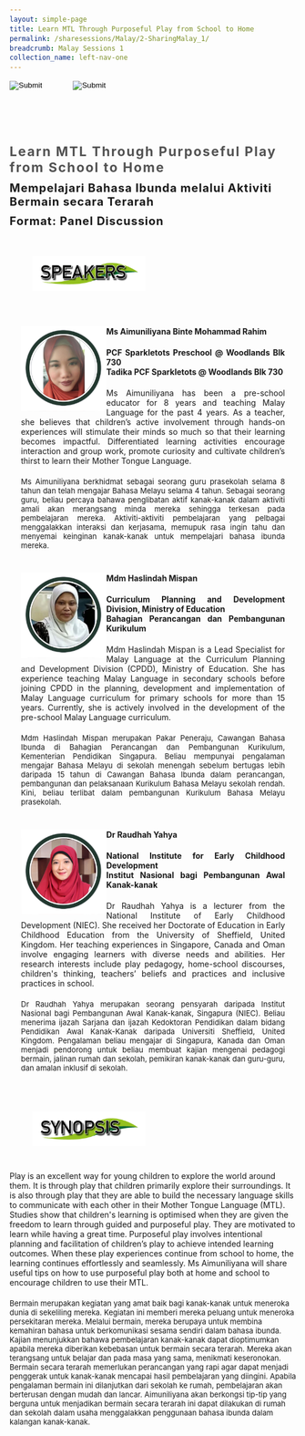 ```yaml
---
layout: simple-page
title: Learn MTL Through Purposeful Play from School to Home
permalink: /sharesessions/Malay/2-SharingMalay_1/
breadcrumb: Malay Sessions 1
collection_name: left-nav-one
---
```




<input type="image" name="btnBack" id="btnBack" onclick="goBack()" src="/images/btnBack.png" style="height:70px;">
<input type="image" name="btnRegister" id="btnRegister" src="/images/btnClosed.png"
    style="height:70px;padding-left: 50px;" />

<link href="/misc/bootstrap.min.css" rel="stylesheet" />
<link href="/misc/Site.css" rel="stylesheet" />
<style>
    .divSPMain {
        padding: 20px;
        padding-top: 20px;
        text-align: justify;
        border-radius: 20px;
    }
    .divSPInfo {
        padding-top: 1px;
    }
</style>
<script>
        function goBack() {
          window.history.back();
        }
        </script>
        
<div id="PanelSess">
    <div class="col-md-12" style="padding-top: 40px;">
        <b>
            <span id="lblTitle_EL" style="font-weight: bold; font-size: 23px; letter-spacing: 2px; color: #525252">
                Learn MTL Through Purposeful Play from School to Home</span></b>
    </div>
    <div class="col-md-12" style="padding-top: 10px;">
        <span id="lblTitle_OL" style="font-weight: bold; font-size: 20px; letter-spacing: 1px;">
        Mempelajari Bahasa Ibunda melalui Aktiviti Bermain secara Terarah</span>
    </div>
    <div class="col-md-12" style="padding-top: 10px;">
        <span id="tblFormat" style="font-weight: bold; font-size: 20px; letter-spacing: 1px;"><b>Format:</b>
            Panel Discussion</span>
    </div>
    <div class="row divSPMain">
        <h2 style="text-decoration: underline; padding-left: 20px;">
            <img src="/images/sessions/HDerSpeakers.png" style="height: 60px;width:199px;" /></h2>
        <div class="col-md-2">
        </div>
    </div>
<div class="row divSPMain">
                            <div class="col-md-2">
                                <img id="RptSpeaker_Img_0" src="/images/sessions/M43.png" style="float: left; width: 150px;" />
                            </div>
                            <div class="divSPInfo col-md-10">
                                <div class="col-md-12" style="font-weight: bold;">
                                    <span id="RptSpeaker_lblName_0">Ms Aimuniliyana Binte Mohammad Rahim </span>
                                </div>
                                <div class="col-md-12" style="padding-top: 20px; font-weight: bold;">
                                    <span id="RptSpeaker_lblOrg_EL_0">PCF Sparkletots Preschool @ Woodlands Blk 730</span>
                                </div>
                                <div class="col-md-12" style="font-weight: bold;">
                                    <span id="RptSpeaker_lblOrg_OL_0">Tadika PCF Sparkletots @ Woodlands Blk 730</span>
                                </div>
                                <div class="col-md-12" style="padding-top: 20px;">
                                    <span id="RptSpeaker_Label1_0">Ms Aimuniliyana has been a pre-school educator for 8 years and teaching Malay Language for the past 4 years. As a teacher, she believes that children’s active involvement through hands-on experiences will stimulate their minds so much so that their learning becomes impactful. Differentiated learning activities encourage interaction and group work, promote curiosity and cultivate children’s thirst to learn their Mother Tongue Language.</span>
                                </div>
                                <div class="col-md-12" style="padding-top: 20px; font-size: 13px;">
                                    <span id="RptSpeaker_Label2_0">Ms Aimuniliyana berkhidmat sebagai seorang guru prasekolah selama 8 tahun dan telah mengajar Bahasa Melayu selama 4 tahun. Sebagai seorang guru, beliau percaya bahawa penglibatan aktif kanak-kanak dalam aktiviti amali akan merangsang minda mereka sehingga terkesan pada pembelajaran mereka. Aktiviti-aktiviti pembelajaran yang pelbagai menggalakkan interaksi dan kerjasama, memupuk rasa ingin tahu dan menyemai keinginan kanak-kanak untuk mempelajari bahasa ibunda mereka.</span>
                                </div>
                            </div>
                        </div>
                        <div class="row divSPMain">
                            <div class="col-md-2">
                                <img id="RptSpeaker_Img_1" src="/images/sessions/M41.png" style="float: left; width: 150px;" />
                            </div>
                            <div class="divSPInfo col-md-10">
                                <div class="col-md-12" style="font-weight: bold;">
                                    <span id="RptSpeaker_lblName_1">Mdm Haslindah Mispan </span>
                                </div>
                                <div class="col-md-12" style="padding-top: 20px; font-weight: bold;">
                                    <span id="RptSpeaker_lblOrg_EL_1">Curriculum Planning and Development Division, Ministry of Education</span>
                                </div>
                                <div class="col-md-12" style="font-weight: bold;">
                                    <span id="RptSpeaker_lblOrg_OL_1">Bahagian Perancangan dan Pembangunan Kurikulum </span>
                                </div>
                                <div class="col-md-12" style="padding-top: 20px;">
                                    <span id="RptSpeaker_Label1_1">Mdm Haslindah Mispan is a Lead Specialist for Malay Language at the Curriculum Planning and Development Division (CPDD), Ministry of Education. She has experience teaching Malay Language in secondary schools before joining CPDD in the planning, development and implementation of Malay Language curriculum for primary schools for more than 15 years. Currently, she is actively involved in the development of the pre-school Malay Language curriculum.</span>
                                </div>
                                <div class="col-md-12" style="padding-top: 20px; font-size: 13px;">
                                    <span id="RptSpeaker_Label2_1">Mdm Haslindah Mispan merupakan Pakar Peneraju, Cawangan Bahasa Ibunda di Bahagian Perancangan dan Pembangunan Kurikulum, Kementerian Pendidikan Singapura.  Beliau mempunyai pengalaman mengajar Bahasa Melayu di sekolah menengah sebelum bertugas lebih daripada 15 tahun di Cawangan Bahasa Ibunda dalam perancangan, pembangunan dan pelaksanaan Kurikulum Bahasa Melayu sekolah rendah. Kini, beliau terlibat dalam pembangunan Kurikulum Bahasa Melayu prasekolah.</span>
                                </div>
                            </div>
                        </div>
                        <div class="row divSPMain">
                            <div class="col-md-2">
                                <img id="RptSpeaker_Img_2" src="/images/sessions/M42.png" style="float: left; width: 150px;" />
                            </div>
                            <div class="divSPInfo col-md-10">
                                <div class="col-md-12" style="font-weight: bold;">
                                    <span id="RptSpeaker_lblName_2">Dr Raudhah Yahya</span>
                                </div>
                                <div class="col-md-12" style="padding-top: 20px; font-weight: bold;">
                                    <span id="RptSpeaker_lblOrg_EL_2">National Institute for Early Childhood Development </span>
                                </div>
                                <div class="col-md-12" style="font-weight: bold;">
                                    <span id="RptSpeaker_lblOrg_OL_2">Institut Nasional bagi Pembangunan Awal Kanak-kanak </span>
                                </div>
                                <div class="col-md-12" style="padding-top: 20px;">
                                    <span id="RptSpeaker_Label1_2">Dr Raudhah Yahya is a lecturer from the National Institute of Early Childhood Development (NIEC). She received her Doctorate of Education in Early Childhood Education from the University of Sheffield, United Kingdom. Her teaching experiences in Singapore, Canada and Oman involve engaging learners with diverse needs and abilities. Her research interests include play pedagogy, home-school discourses, children's thinking, teachers’ beliefs and practices and inclusive practices in school.</span>
                                </div>
                                <div class="col-md-12" style="padding-top: 20px; font-size: 13px;">
                                    <span id="RptSpeaker_Label2_2">Dr Raudhah Yahya merupakan seorang pensyarah daripada Institut Nasional bagi Pembangunan Awal Kanak-kanak, Singapura (NIEC). Beliau menerima ijazah Sarjana dan ijazah Kedoktoran Pendidikan dalam bidang Pendidikan Awal Kanak-Kanak daripada Universiti Sheffield, United Kingdom. Pengalaman beliau mengajar di Singapura, Kanada dan Oman menjadi pendorong untuk beliau membuat kajian mengenai pedagogi bermain, jalinan rumah dan sekolah, pemikiran kanak-kanak dan guru-guru, dan amalan inklusif di sekolah.</span>
                                </div>
                            </div>
                        </div>
<div class="row divSPMain">
        <h2 style="text-decoration: underline; padding-left: 20px;">
            <img src="/images/sessions/HderSynopsis.png" style="height: 60px;width:199px;" /></h2>
        <div class="col-md-2">
        </div>
    </div>
    <div class="col-md-2">
    </div>
                    <div class="divSPInfo col-md-10">
                        <div class="col-md-12">
                            <span id="lblSynosis_EL">Play is an excellent way for young children to explore the world around them.  It is through play that children primarily explore their surroundings.  It is also through play that they are able to build the necessary language skills to communicate with each other in their Mother Tongue Language (MTL).  Studies show that children's learning is optimised when they are given the freedom to learn through guided and purposeful play.  They are motivated to learn while having a great time.  Purposeful play involves intentional planning and facilitation of children’s play to achieve intended learning outcomes.  When these play experiences continue from school to home, the learning continues effortlessly and seamlessly.  Ms Aimuniliyana will share useful tips on how to use purposeful play both at home and school to encourage children to use their MTL. </span>
                        </div>
                        <div class="col-md-12" style="padding-top: 20px; font-size: 13px;">
                            <span id="lblSynosis_OL">Bermain merupakan kegiatan yang amat baik bagi kanak-kanak untuk meneroka dunia di sekeliling mereka.  Kegiatan ini memberi mereka peluang untuk meneroka persekitaran mereka.  Melalui bermain, mereka berupaya untuk membina kemahiran bahasa untuk  berkomunikasi sesama sendiri dalam bahasa ibunda. Kajian menunjukkan bahawa pembelajaran kanak-kanak dapat dioptimumkan apabila mereka diberikan kebebasan untuk bermain secara terarah. Mereka akan terangsang untuk belajar dan pada masa yang sama, menikmati keseronokan.  Bermain secara terarah memerlukan perancangan yang rapi agar dapat menjadi penggerak untuk kanak-kanak mencapai hasil pembelajaran yang diingini.  Apabila pengalaman bermain ini dilanjutkan dari sekolah ke rumah, pembelajaran akan berterusan dengan mudah dan lancar.  Aimuniliyana akan berkongsi tip-tip yang berguna untuk menjadikan bermain secara terarah ini dapat dilakukan di rumah dan sekolah dalam usaha menggalakkan penggunaan bahasa ibunda dalam kalangan kanak-kanak.</span>
                        </div>
                    </div>
               

</div>
